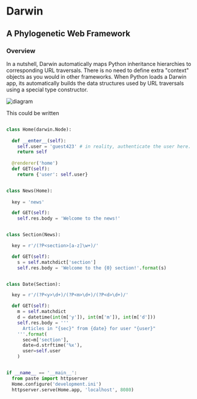 Darwin
=============
A Phylogenetic Web Framework
--------------------------------------------

### Overview ###
In a nutshell, Darwin automatically maps Python inheritance hierarchies 
to corresponding URL traversals. There is no need to define extra "context" 
objects as you would in other frameworks. When Python loads a Darwin app, 
its automatically builds the data structures used by URL traversals using
a special type constructor.

![diagram](https://raw.github.com/basefook/Darwin/master/example.png)

This could be written

```python

class Home(darwin.Node):
  
  def __enter__(self):
    self.user = 'guest423' # in reality, authenticate the user here.
    return self
  
  @renderer('home')
  def GET(self):
    return {'user': self.user}


class News(Home):
  
  key = 'news'

  def GET(self):
    self.res.body = 'Welcome to the news!'


class Section(News):

  key = r'/(?P<section>[a-z]\w+)/'

  def GET(self):
    s = self.matchdict['section']
    self.res.body = 'Welcome to the {0} section!'.format(s)


class Date(Section):

  key = r'/(?P<y>\d+)/(?P<m>\d+)/(?P<d>\d+)/'

  def GET(self):
    m = self.matchdict
    d = datetime(int(m['y']), int(m['m']), int(m['d'])) 
    self.res.body = '''
      Articles in "{sec}" from {date} for user "{user}"
    '''.format(
      sec=m['section'], 
      date=d.strftime('%x'), 
      user=self.user
    )


if __name__ == '__main__':
  from paste import httpserver
  Home.configure('development.ini')
  httpserver.serve(Home.app, 'localhost', 8080)
```
